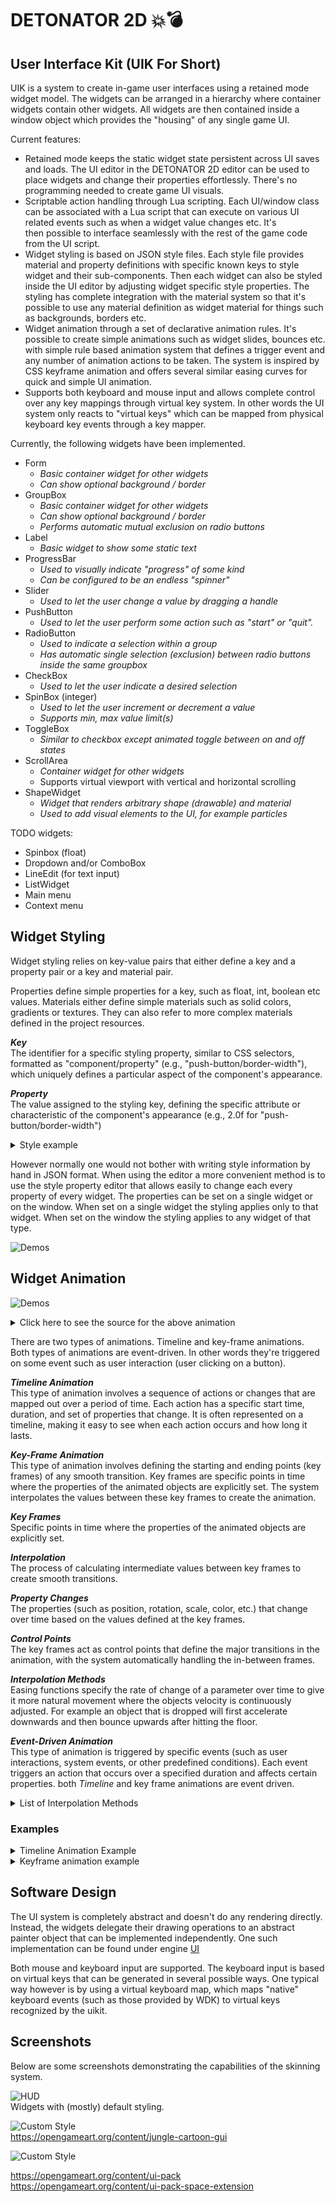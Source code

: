 DETONATOR 2D 💥💣
===================

## User Interface Kit (UIK For Short) ##
UIK is a system to create  in-game user interfaces using a retained mode widget model. 
The widgets can be arranged in a hierarchy where container widgets contain other widgets. 
All widgets are then contained inside a window object which provides the "housing" of any
single game UI.

Current features:
* Retained mode keeps the static widget state persistent across UI saves and loads.  The UI editor
  in the DETONATOR 2D editor can be used to place widgets and change their properties effortlessly.
  There's no programming needed to create game UI visuals.
* Scriptable action handling through Lua scripting. Each UI/window class can be associated with a Lua
  script that can execute on various UI related events such as when a widget value changes etc. It's  
  then possible to interface seamlessly with the rest of the game code from the UI script.
* Widget styling is based on JSON style files. Each style file provides material and property definitions
  with specific known keys to style widget and their sub-components. Then each widget can also be
  styled inside the UI editor by adjusting widget specific style properties.
  The styling has complete integration with the material system so that it's possible to use any material
  definition as widget material for things such as backgrounds, borders etc.
* Widget animation through a set of declarative animation rules. It's possible to create simple animations
  such as widget slides, bounces etc. with simple rule based animation system that defines a trigger event
  and any number of animation actions to be taken. The system is inspired by CSS keyframe animation and 
  offers several similar easing curves for quick and simple UI animation.
* Supports both keyboard and mouse input and allows complete control over any key mappings through virtual
  key system. In other words the UI system only reacts to "virtual keys" which can be mapped from physical
  keyboard key events through a key mapper.

Currently, the following widgets have been implemented.
* Form
  * <i>Basic container widget for other widgets</i>
  * <i>Can show optional background / border </i>
* GroupBox
  * <i>Basic container widget for other widgets</i>
  * <i>Can show optional background / border </i>
  * <i>Performs automatic mutual exclusion on radio buttons</i>
* Label
  * <i>Basic widget to show some static text</i> 
* ProgressBar
  * <i>Used to visually indicate "progress" of some kind</i>
  * <i>Can be configured to be an endless "spinner"</i> 
* Slider
  * <i>Used to let the user change a value by dragging a handle</i>
* PushButton
  * <i>Used to let the user perform some action such as "start" or "quit".</i> 
* RadioButton
  * <i>Used to indicate a selection within a group</i>
  * <i>Has automatic single selection (exclusion) between radio buttons inside the same groupbox</i>  
* CheckBox
  * <i>Used to let the user indicate a desired selection</i>
* SpinBox (integer)
  * <i>Used to let the user increment or decrement a value</i>
  * <i>Supports min, max value limit(s)</i>
* ToggleBox
  * <i>Similar to checkbox except animated toggle between on and off states</i> 
* ScrollArea
  * <i>Container widget for other widgets</i>
  * Supports virtual viewport with vertical and horizontal scrolling</i>
* ShapeWidget
  * <i> Widget that renders arbitrary shape (drawable) and material</i>
  * <i> Used to add visual elements to the UI, for example particles</i>
  
TODO widgets:
* Spinbox (float)
* Dropdown and/or ComboBox
* LineEdit (for text input)
* ListWidget 
* Main menu
* Context menu

## Widget Styling

Widget styling relies on key-value pairs that either define a key and a property pair or a key and material pair.

Properties define simple properties for a key, such as float, int, boolean etc values.
Materials either define simple materials such as solid colors, gradients or textures. They can also refer to 
more complex materials defined in the project resources.

<i><b>Key</b></i><br>
The identifier for a specific styling property, similar to CSS selectors, formatted as "component/property" 
(e.g., "push-button/border-width"), which uniquely defines a particular aspect of the component's appearance.

<i><b>Property</b></i><br>
The value assigned to the styling key, defining the specific attribute or characteristic of the component's appearance (e.g., 2.0f for "push-button/border-width")

<details><summary>Style example</summary>

```
   "properties": [
       {
          "key": "widget/edit-text-font",
          "value": "app://fonts/orbitron-medium.otf"
        }
        , ....
    ],
    "materials": [
        {
            "key": "slider/mouse-over/slider-knob",
            "type": "Gradient",
            "color0": "LightGray",
            "color1": "LightGray",
            "color2": "Black",
            "color3": "Black",
            "gamma": 2.2
        }, ....
    ]        
```
</details>

However normally one would not bother with writing style information by hand in JSON format. 
When using the editor a more convenient method is to use the style property editor
that allows easily to change each every property of every widget. The properties can be set on
a single widget or on the window. When set on a single widget the styling applies only
to that widget. When set on the window the styling applies to any widget of that type.

![Demos](../screens/editor-widget-property-dialog.png "Widget property dialog screenshot.")


## Widget Animation

![Demos](../screens/widget-key-frame-animation.gif "Widget key frame animation GIF.")

<details><summary>Click here to see the source for the above animation</summary>

```
@motion
0%
position 0.0 0.0
25%
position 0.0 300.0
50%
position 300.0 300.0
75%
position 300.0 0.0
100%
position 0,0 0.0

@colors
0%
text-color Red
background-color Bronze
25%
text-color HotPink
background-color Red
50%
text-color Yellow
background-color Green
100%
background-color Blue
text-color Cyan

$OnIdle
animate @motion
animate @colors
duration 1
loops 5
interpolation EaseInOutBounce
idle-for 2.0

```

</details>

There are two types of animations. Timeline and key-frame animations. Both types of animations are event-driven. In
other words they're triggered on some event such as user interaction (user clicking on a button).

<i><b>Timeline Animation</b></i><br> 
This type of animation involves a sequence of actions or changes that are mapped out over a period of time. 
Each action has a specific start time, duration, and set of properties that change. 
It is often represented on a timeline, making it easy to see when each action occurs and how long it lasts.


<i><b>Key-Frame Animation</b></i><br> 
This type of animation involves defining the starting and ending points (key frames) of any smooth transition. 
Key frames are specific points in time where the properties of the animated objects are explicitly set. 
The system interpolates the values between these key frames to create the animation.

<i><b>Key Frames</i></b><br>
Specific points in time where the properties of the animated objects are explicitly set.

<i><b>Interpolation</i></b><br>
The process of calculating intermediate values between key frames to create smooth transitions.

<i><b>Property Changes</i></b><br>
The properties (such as position, rotation, scale, color, etc.) that change over time based on the values defined at the key frames.

<i><b>Control Points</i></b><br>
The key frames act as control points that define the major transitions in the animation, with the system automatically handling the in-between frames.

<i><b>Interpolation Methods</i></b><br>
Easing functions specify the rate of change of a parameter over time to give it more natural movement where the objects velocity is continuously adjusted.
For example an object that is dropped will first accelerate downwards and then bounce upwards after hitting the floor.

<i><b>Event-Driven Animation</b></i><br>
This type of animation is triggered by specific events (such as user interactions, system events,
or other predefined conditions). Each event triggers an action that occurs over a specified duration
and affects certain properties. both <i>Timeline</i> and </i>key frame</i> animations are event driven.


<details><summary>List of Interpolation Methods</summary>

* StepStart
* Step
* StepEnd
* Linear
* Cosine
* SmoothStep
* Acceleration
* Deceleration
* EaseInSine
* EaseOutSine
* EasInQuadratic
* EaseOutQuadratic
* EaseInOutQuadratic
* EaseInCubic
* EaseOutCubic
* EaseInOutCubic
* EaseInBack
* EaseOutback
* EaseInOutBack
* EaseInElastic
* EaseOutElastic
* EaseInOutElastic
* EaseInBounce
* EaseOutBounce
* EaseInOutBounce

See https://easings.net/ for more details
</details>



### Examples

<details><summary>Timeline Animation Example</summary>

```
$OnOpen
move 350.0 500
duration 1.0
interpolation EaseOutBounce

$OnClick
move -150.0 500.0
duration 1.0
interpolation EaseInBack
```

The above says that when the window is opened the widget will move from it's current (starting position)
to position (x=350.0, y=500). The animation will take 1s and will use EaseOutBounce interpolation curve.

When the widget is clicked the $OnClick trigger runs and performs a similar animation where the 
widget moves to a new location from its current position.

</details>

<details><summary>Keyframe animation example</summary>

```
@idle
0% 
position 500.0 450.0
50%
position 500.0 445.0
100%
position 500.0 455.0

$OnIdle
animate @idle
loops infinite
duration 0.15
idle-for 0.5
interpolation EasInOutBounce
```

The above creates a named animation 'idle' that is triggered on OnIdle event. 
Idle animation has specific points in time (expressed as a fraction of the whole runtime)
which then define the properties that the widget should have at that point in time.
The animation system will then interpolate the widget from one state to another.

Note that it's possible to have multiple animations defined under the same trigger. That allows a crude way to do animation sequences.

For example: 

```
@OnOpen
move 100.0, 100.0
duration 1.0

$OnOpen
move 200.0, 200.0
duration 1.0
delay 1.0

```

The above animation sequence will first move the widget on $OnOpen trigger to position (x=100.0, y=100.0).
This animation will take 1s, and after it's done the second animation will run and move the widget 
from position (x=100.0,  y=100.0) to new position (x=200.0, y=200.0). Because the second animation is 
scheduled with a delay it will not run immediately (and conflict with the first animation), instead it 
will only start running after the delay time which co-incides with the duration of the first animation.
</details>






## Software Design

The UI system is completely abstract and doesn't do any rendering directly.
Instead, the widgets delegate their drawing operations to an abstract painter object
that can be implemented independently. One such implementation can be found under engine [UI](../engine/ui.cpp)

Both mouse and keyboard input are supported. The keyboard input is based on virtual keys
that can be generated in several possible ways. One typical way however is by using a 
virtual keyboard map, which maps "native" keyboard events (such as those provided by WDK)
to virtual keys recognized by the uikit. 


## Screenshots 

Below are some screenshots demonstrating the capabilities of the skinning system.

![HUD](screens/screenshot.png "Widgets with default styling.")  
Widgets with (mostly) default styling.

![Custom Style](screens/jungle.png "UI system screenshot with custom style")  
https://opengameart.org/content/jungle-cartoon-gui

![Custom Style](screens/kenney.png "UI system screenshot with custom style")

https://opengameart.org/content/ui-pack  
https://opengameart.org/content/ui-pack-space-extension
